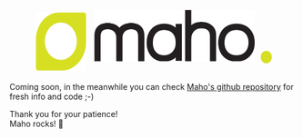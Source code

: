 # Maho - The ecommerce platform

<style>
    h1 {font-size:0 !important;}
    .logo {
        width: 100%;
        max-width: 30em;
        overflow: hidden;
        margin: auto;
    }
    @media screen and (max-width: 520px) {
      .logo {
        zoom: 70%;
      }
    }
    .lp {
        display: flex;
        justify-content: space-between;
        align-items: baseline;
    }
    .lp > div {
        padding: 10px;
        box-sizing: border-box;
        opacity: 0;
    }
    .lp1 {
        animation: fadeInLeft 0.8s ease-out forwards;
        width: 23%;
    }
    .lp1 img {
        transform: scale(1.15);
    }
    .lp2 {
        animation: fadeInTop 0.8s ease-out forwards;
        animation-delay: 0.2s;
        width: 72%;
    }
    .lp2 img {
        transform: translateY(-10%);
    }
    .lp3 {
        animation: fadeInRight 0.8s ease-out forwards;
        animation-delay: 0.5s;
        width:5%;
        padding:0 !important;
    }
    .lp3 img {
        transform: translateY(-20%);
    }
    @keyframes fadeInLeft {
        from {
            opacity: 0;
            transform: translateX(-50px) rotate(-90deg);
        }
        to {
            opacity: 1;
            transform: translateX(0);
        }
    }
    @keyframes fadeInTop {
        from {
            opacity: 0;
            transform: translateY(-50px);
        }
        to {
            opacity: 1;
            transform: translateY(0);
        }
    }
    @keyframes fadeInRight {
        from {
            opacity: 0;
            transform: translateX(50px);
        }
        to {
            opacity: 1;
            transform: translateX(0);
        }
    }
</style>
<div class="logo">
    <div class="lp">
        <div class="lp1"><img alt="" src="assets/maho-symbol.svg" width="90" height="89"></div>
        <div class="lp2"><img alt="" src="assets/maho-logo-only-name.svg" width="326" height="91"></div>
        <div class="lp3"><img alt="" src="assets/maho-logo-dot.svg" width="24" height="24"></div>
    </div>
</div>

Coming soon, in the meanwhile you can check 
[Maho's github repository](https://github.com/MahoCommerce/maho)
for fresh info and code ;-)

Thank you for your patience!  
Maho rocks! 🚀